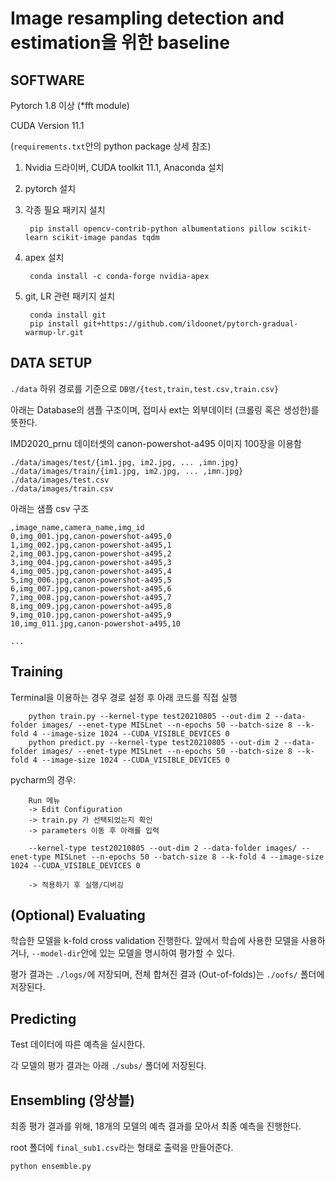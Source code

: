 # Image resampling detection and estimation을 위한 baseline


## SOFTWARE 

Pytorch 1.8 이상 (*fft module)

CUDA Version 11.1

(`requirements.txt`안의 python package 상세 참조)

1. Nvidia 드라이버, CUDA toolkit 11.1, Anaconda 설치

2. pytorch 설치

3. 각종 필요 패키지 설치

        pip install opencv-contrib-python albumentations pillow scikit-learn scikit-image pandas tqdm 

4. apex 설치

        conda install -c conda-forge nvidia-apex
        
5. git, LR 관련 패키지 설치

        conda install git
        pip install git+https://github.com/ildoonet/pytorch-gradual-warmup-lr.git


## DATA SETUP 

`./data` 하위 경로를 기준으로 `DB명/{test,train,test.csv,train.csv}`

아래는 Database의 샘플 구조이며, 접미사 ext는 외부데이터 (크롤링 혹은 생성한)를 뜻한다. 

IMD2020_prnu 데이터셋의 canon-powershot-a495 이미지 100장을 이용함



```
./data/images/test/{im1.jpg, im2.jpg, ... ,imn.jpg}
./data/images/train/{im1.jpg, im2.jpg, ... ,imn.jpg}
./data/images/test.csv
./data/images/train.csv

```

아래는 샘플 csv 구조

```
,image_name,camera_name,img_id
0,img_001.jpg,canon-powershot-a495,0
1,img_002.jpg,canon-powershot-a495,1
2,img_003.jpg,canon-powershot-a495,2
3,img_004.jpg,canon-powershot-a495,3
4,img_005.jpg,canon-powershot-a495,4
5,img_006.jpg,canon-powershot-a495,5
6,img_007.jpg,canon-powershot-a495,6
7,img_008.jpg,canon-powershot-a495,7
8,img_009.jpg,canon-powershot-a495,8
9,img_010.jpg,canon-powershot-a495,9
10,img_011.jpg,canon-powershot-a495,10

...

```



## Training



Terminal을 이용하는 경우 경로 설정 후 아래 코드를 직접 실행

        python train.py --kernel-type test20210805 --out-dim 2 --data-folder images/ --enet-type MISLnet --n-epochs 50 --batch-size 8 --k-fold 4 --image-size 1024 --CUDA_VISIBLE_DEVICES 0
        python predict.py --kernel-type test20210805 --out-dim 2 --data-folder images/ --enet-type MISLnet --n-epochs 50 --batch-size 8 --k-fold 4 --image-size 1024 --CUDA_VISIBLE_DEVICES 0

pycharm의 경우: 

        Run 메뉴
        -> Edit Configuration 
        -> train.py 가 선택되었는지 확인 
        -> parameters 이동 후 아래를 입력 

        --kernel-type test20210805 --out-dim 2 --data-folder images/ --enet-type MISLnet --n-epochs 50 --batch-size 8 --k-fold 4 --image-size 1024 --CUDA_VISIBLE_DEVICES 0

        -> 적용하기 후 실행/디버깅



## (Optional) Evaluating

학습한 모델을 k-fold cross validation 진행한다. 앞에서 학습에 사용한 모델을 사용하거나, `--model-dir`안에 있는 모델을 명시하여 평가할 수 있다. 

평가 결과는 `./logs/`에 저장되며, 전체 합쳐진 결과 (Out-of-folds)는  `./oofs/` 폴더에 저장된다. 


## Predicting

Test 데이터에 따른 예측을 실시한다. 

각 모델의 평가 결과는 아래 `./subs/` 폴더에 저장된다. 


## Ensembling (앙상블)

최종 평가 결과를 위해, 18개의 모델의 예측 결과를 모아서 최종 예측을 진행한다. 

root 폴더에 `final_sub1.csv`라는 형태로 출력을 만들어준다. 

```
python ensemble.py
```

